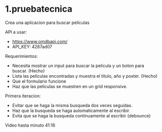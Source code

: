 # 1.pruebatecnica

Crea una aplicacion para buscar películas

API a usar:

- https://www.omdbapi.com/
- API_KEY: 4287ad07

Requerimientos:
- Necesita mostrar un input para buscar la pelicula y un boton para buscar. (Hecho)
- Lista las peliculas encontradas y muestra el titulo, año y poster. (Hecho)
- Que el formulario funcione
- Haz que las peliculas se muestren en un grid responsive.

Primera iteracion:

- Evitar que se haga la misma busqueda dos veces seguidas.
- Haz que la busqueda se haga automaticamente al escribir.
- Evita que se haga la busqueda continuamente al escribir (debounce)


Video hasta minuto 41:16